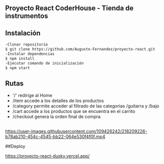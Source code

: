## Proyecto React CoderHouse - Tienda de instrumentos

## Instalación

```sh
-Clonar repositorio
$ git clone https://github.com/Augusto-Fernandez/proyecto-react.git
-Instalar dependencias
$ npm install
-Ejecutar comando de inicialización
$ npm start
```

## Rutas

- '/' redirige al Home
- /item accede a los detalles de los productos
- /category permite acceder al filtrado de las categorias /guitarra y /bajo
- /cart accede a los productos que se encuentra en el carrito
- /checkout genera la orden final de compra

##

https://user-images.githubusercontent.com/109426242/218209226-b78ab210-454c-4545-bb22-064e530f4f0f.mp4

##Deploy

https://proyecto-react-dusky.vercel.app/
